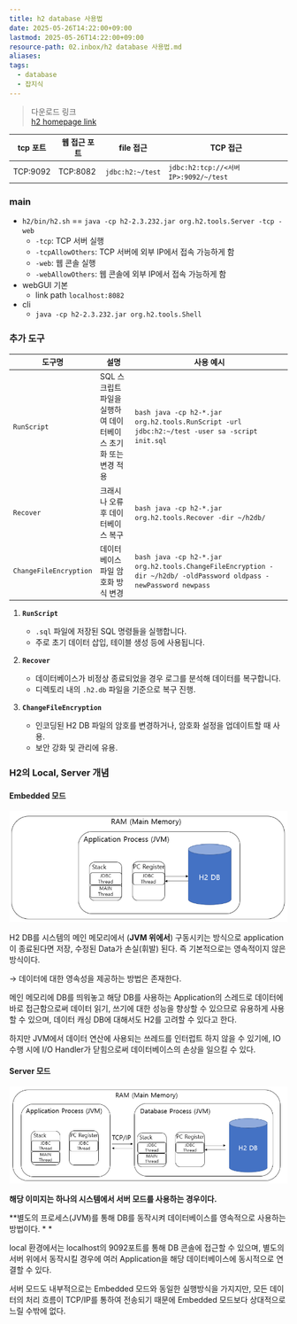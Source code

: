 ```yaml
---
title: h2 database 사용법
date: 2025-05-26T14:22:00+09:00
lastmod: 2025-05-26T14:22:00+09:00
resource-path: 02.inbox/h2 database 사용법.md
aliases: 
tags:
  - database
  - 잡지식
---
```

> 다운로드 링크  
> [h2 homepage link](https://www.h2database.com/html/download.html)


| tcp 포트   | 웹 접근 포트  | file 접근          | TCP 접근                             |
| -------- | -------- | ---------------- | ---------------------------------- |
| TCP:9092 | TCP:8082 | `jdbc:h2:~/test` | `jdbc:h2:tcp://<서버IP>:9092/~/test` |




### main

- `h2/bin/h2.sh` == 	`java -cp h2-2.3.232.jar org.h2.tools.Server -tcp -web`
	- `-tcp`: TCP 서버 실행
	- `-tcpAllowOthers`: TCP 서버에 외부 IP에서 접속 가능하게 함
	- `-web`: 웹 콘솔 실행
	- `-webAllowOthers`: 웹 콘솔에 외부 IP에서 접속 가능하게 함
- webGUI 기본
	- link path `localhost:8082`
- cli
	- `java -cp h2-2.3.232.jar org.h2.tools.Shell`


### 추가 도구


| **도구명**              | **설명**                                  | **사용 예시**                                                                 |
|-------------------------|-------------------------------------------|------------------------------------------------------------------------------|
| `RunScript`             | SQL 스크립트 파일을 실행하여 데이터베이스 초기화 또는 변경 적용 | ```bash java -cp h2-*.jar org.h2.tools.RunScript -url jdbc:h2:~/test -user sa -script init.sql ``` |
| `Recover`               | 크래시나 오류 후 데이터베이스 복구         | ```bash java -cp h2-*.jar org.h2.tools.Recover -dir ~/h2db/ ```             |
| `ChangeFileEncryption`  | 데이터베이스 파일 암호화 방식 변경         | ```bash java -cp h2-*.jar org.h2.tools.ChangeFileEncryption -dir ~/h2db/ -oldPassword oldpass -newPassword newpass ``` |


1. **`RunScript`**
   - `.sql` 파일에 저장된 SQL 명령들을 실행합니다.
   - 주로 초기 데이터 삽입, 테이블 생성 등에 사용됩니다.

2. **`Recover`**
   - 데이터베이스가 비정상 종료되었을 경우 로그를 분석해 데이터를 복구합니다.
   - 디렉토리 내의 `.h2.db` 파일을 기준으로 복구 진행.

3. **`ChangeFileEncryption`**
   - 인코딩된 H2 DB 파일의 암호를 변경하거나, 암호화 설정을 업데이트할 때 사용.
   - 보안 강화 및 관리에 유용.


### H2의 Local, Server 개념

#### Embedded 모드

![](../08.media/20250526140513-image.png)


H2 DB를 시스템의 메인 메모리에서 (**JVM 위에서**) 구동시키는 방식으로 application이 종료된다면 저장, 수정된 Data가 손실(휘발) 된다. 즉 기본적으로는 영속적이지 않은 방식이다.  
  
→ 데이터에 대한 영속성을 제공하는 방법은 존재한다.  
  
메인 메모리에 DB를 띄워놓고 해당 DB를 사용하는 Application의 스레드로 데이터에 바로 접근함으로써 데이터 읽기, 쓰기에 대한 성능을 향상할 수 있으므로 유용하게 사용할 수 있으며, 데이터 캐싱 DB에 대해서도 H2를 고려할 수 있다고 한다.  

하지만 JVM에서 데이터 연산에 사용되는 쓰레드를 인터럽트 하지 않을 수 있기에, IO 수행 시에 I/O Handler가 닫힘으로써 데이터베이스의 손상을 일으킬 수 있다.  

#### Server 모드

![](../08.media/20250526140522-image.png)

**해당 이미지는 하나의 시스템에서 서버 모드를 사용하는 경우이다.**  

**별도의 프로세스(JVM)를 통해 DB를 동작시켜 데이터베이스를 영속적으로 사용하는 방법이다. * *

local 환경에서는 localhost의 9092포트를 통해 DB 콘솔에 접근할 수 있으며, 별도의 서버 위에서 동작시킬 경우에 여러 Application을 해당 데이터베이스에 동시적으로 연결할 수 있다.  

서버 모드도 내부적으로는 Embedded 모드와 동일한 실행방식을 가지지만, 모든 데이터의 처리 흐름이 TCP/IP를 통하여 전송되기 때문에 Embedded 모드보다 상대적으로 느릴 수밖에 없다.  

